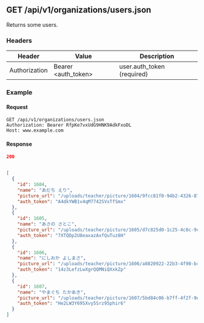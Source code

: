 ## GET /api/v1/organizations/users.json
Returns some users.




### Headers

Header | Value | Description
--- | --- | ---
Authorization | Bearer <auth_token> | user.auth_token (required)


### Example

#### Request

```
GET /api/v1/organizations/users.json
Authorization: Bearer RfpKe7vxUdG9HNK9AdkFxoDL
Host: www.example.com
```

#### Response

```json
200


[
  {
    "id": 1604,
    "name": "あだち えり",
    "picture_url": "/uploads/teacher/picture/1604/9fcc81f0-94b2-4326-8747-b525af26af3b.png",
    "auth_token": "A4dkYWB1v4qM7742SVxTfSmx"
  },
  {
    "id": 1605,
    "name": "あさの さとこ",
    "picture_url": "/uploads/teacher/picture/1605/d7c825d0-1c25-4c8c-9c71-9481e30f609f.png",
    "auth_token": "7XTQDp2U8eaxazAxfQuTuz8H"
  },
  {
    "id": 1606,
    "name": "にしおか よしまさ",
    "picture_url": "/uploads/teacher/picture/1606/a8820922-22b3-4f90-b461-4f4e9d1e1711.png",
    "auth_token": "14z3LefzLwXgrQQMNiQXxkZp"
  },
  {
    "id": 1607,
    "name": "やまぐち たかあき",
    "picture_url": "/uploads/teacher/picture/1607/5bd84c06-b7ff-4f2f-9e27-40bc705c17ed.png",
    "auth_token": "He2LW3Y69SXvy5Srz95phir6"
  }
]
```
